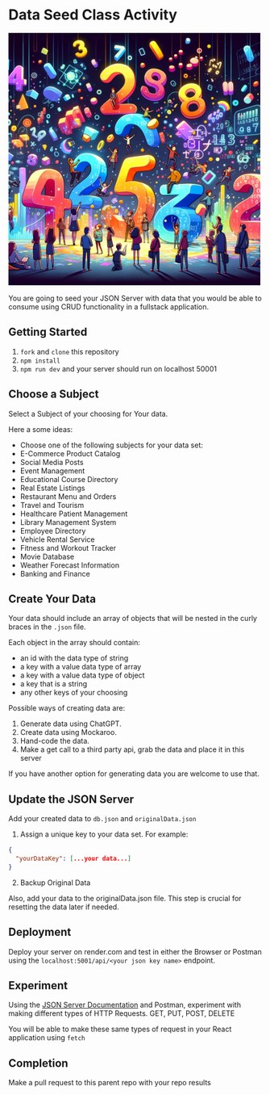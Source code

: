 # Data Seed Class Activity

<img src="digital.png" height="500" width="500">

You are going to seed your JSON Server with data that you would be able to consume using CRUD functionality in a fullstack application.

## Getting Started

1. `fork` and `clone` this repository
2. `npm install`
3. `npm run dev` and your server should run on localhost 50001

## Choose a Subject

Select a Subject of your choosing for Your data.

Here a some ideas:

- Choose one of the following subjects for your data set:
- E-Commerce Product Catalog
- Social Media Posts
- Event Management
- Educational Course Directory
- Real Estate Listings
- Restaurant Menu and Orders
- Travel and Tourism
- Healthcare Patient Management
- Library Management System
- Employee Directory
- Vehicle Rental Service
- Fitness and Workout Tracker
- Movie Database
- Weather Forecast Information
- Banking and Finance

## Create Your Data

Your data should include an array of objects that will be nested in the curly braces in the `.json` file.

Each object in the array should contain:

- an id with the data type of string
- a key with a value data type of array
- a key with a value data type of object
- a key that is a string
- any other keys of your choosing

Possible ways of creating data are:

1. Generate data using ChatGPT.
1. Create data using Mockaroo.
1. Hand-code the data.
1. Make a get call to a third party api, grab the data and place it in this server

If you have another option for generating data you are welcome to use that.

## Update the JSON Server

Add your created data to `db.json` and `originalData.json`

1. Assign a unique key to your data set. For example:

```json
{
  "yourDataKey": [...your data...]
}
```

2. Backup Original Data

Also, add your data to the originalData.json file. This step is crucial for resetting the data later if needed.

## Deployment

Deploy your server on render.com and test in either the Browser or Postman using the `localhost:5001/api/<your json key name>` endpoint.

## Experiment

Using the [JSON Server Documentation](https://github.com/typicode/json-server) and Postman, experiment with making different types of HTTP Requests. GET, PUT, POST, DELETE

You will be able to make these same types of request in your React application using `fetch`

## Completion

Make a pull request to this parent repo with your repo results
